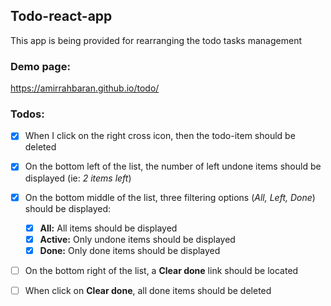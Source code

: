 ## Todo-react-app
This app is being provided for rearranging the todo tasks management

### Demo page:
https://amirrahbaran.github.io/todo/

### Todos:

- [x] When I click on the right cross icon, then the todo-item should be deleted

- [x] On the bottom left of the list, the number of left undone items should be displayed (ie: <i>2 items left</i>)

- [x] On the bottom middle of the list, three filtering options (<i>All, Left, Done</i>) should be displayed:
    - [x] <b>All:</b> All items should be displayed 
    - [x] <b>Active:</b> Only undone items should be displayed
    - [x] <b>Done:</b> Only done items should be displayed

- [ ] On the bottom right of the list, a <b>Clear done</b> link should be located

- [ ] When click on <b>Clear done</b>, all done items should be deleted
